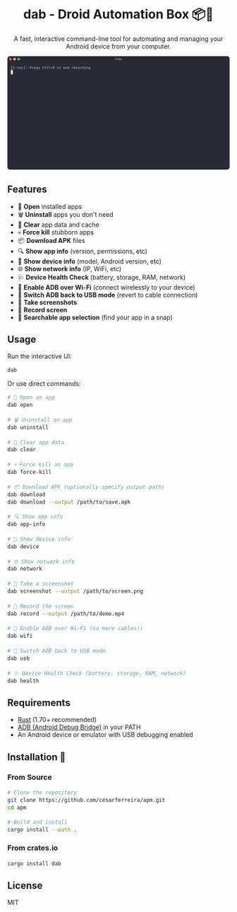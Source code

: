 <div align="center">

# dab - Droid Automation Box 📦🤖

<p>
A fast, interactive command-line tool for automating and managing your Android device from your computer.
</p>
<img src="extras/t-rec.gif" alt="demo" width="600" />
</div>



## Features

- 🚀 **Open** installed apps
- 🗑️ **Uninstall** apps you don't need
- 🧹 **Clear** app data and cache
- 💀 **Force kill** stubborn apps
- 📦 **Download APK** files
- 🔍 **Show app info** (version, permissions, etc)
- 🤖 **Show device info** (model, Android version, etc)
- 🌐 **Show network info** (IP, WiFi, etc)
- 🩺 **Device Health Check** (battery, storage, RAM, network)
- 📶 **Enable ADB over Wi-Fi** (connect wirelessly to your device)
- 🔌 **Switch ADB back to USB mode** (revert to cable connection)
- 📸 **Take screenshots**
- 🎥 **Record screen**
- 🔎 **Searchable app selection** (find your app in a snap)

## Usage

Run the interactive UI:

```bash
dab
```

Or use direct commands:

```bash
# 🚀 Open an app
dab open

# 🗑️ Uninstall an app
dab uninstall

# 🧹 Clear app data
dab clear

# 💀 Force kill an app
dab force-kill

# 📦 Download APK (optionally specify output path)
dab download
dab download --output /path/to/save.apk

# 🔍 Show app info
dab app-info

# 🤖 Show device info
dab device

# 🌐 Show network info
dab network

# 📸 Take a screenshot
dab screenshot --output /path/to/screen.png

# 🎥 Record the screen
dab record --output /path/to/demo.mp4

# 📶 Enable ADB over Wi-Fi (no more cables!)
dab wifi

# 🔌 Switch ADB back to USB mode
dab usb

# 🩺 Device Health Check (battery, storage, RAM, network)
dab health
```

## Requirements

- [Rust](https://www.rust-lang.org/tools/install) (1.70+ recommended)
- [ADB (Android Debug Bridge)](https://developer.android.com/tools/adb) in your PATH
- An Android device or emulator with USB debugging enabled

## Installation 🥓

### From Source
```bash
# Clone the repository
git clone https://github.com/cesarferreira/apm.git
cd apm

# Build and install
cargo install --path .
```

### From crates.io
```bash
cargo install dab
```

## License

MIT
